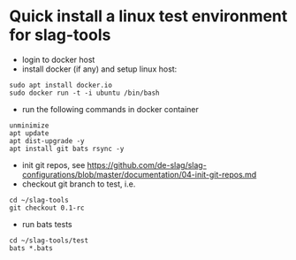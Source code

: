 # Quick install a linux test environment for slag-tools

* login to docker host
* install docker (if any) and setup linux host: 

```
sudo apt install docker.io
sudo docker run -t -i ubuntu /bin/bash

```
* run the following commands in docker container
```
unminimize
apt update
apt dist-upgrade -y
apt install git bats rsync -y

```
* init git repos, see https://github.com/de-slag/slag-configurations/blob/master/documentation/04-init-git-repos.md
* checkout git branch to test, i.e.
```
cd ~/slag-tools
git checkout 0.1-rc

```
* run bats tests
```
cd ~/slag-tools/test
bats *.bats

```

